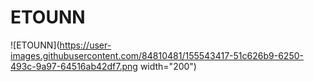 # ETOUNN
![ETOUNN](https://user-images.githubusercontent.com/84810481/155543417-51c626b9-6250-493c-9a97-64516ab42df7.png width="200")

